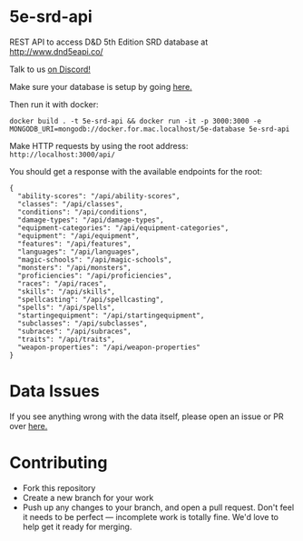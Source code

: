 # 5e-srd-api
REST API to access D&amp;D 5th Edition SRD database at http://www.dnd5eapi.co/

Talk to us [on Discord!](https://discord.gg/TQuYTv7)

Make sure your database is setup by going [here.](https://github.com/bagelbits/5e-database)

Then run it with docker:
```
docker build . -t 5e-srd-api && docker run -it -p 3000:3000 -e MONGODB_URI=mongodb://docker.for.mac.localhost/5e-database 5e-srd-api
```

Make HTTP requests by using the root address:
`http://localhost:3000/api/`

You should get a response with the available endpoints for the root:
```
{
  "ability-scores": "/api/ability-scores",
  "classes": "/api/classes",
  "conditions": "/api/conditions",
  "damage-types": "/api/damage-types",
  "equipment-categories": "/api/equipment-categories",
  "equipment": "/api/equipment",
  "features": "/api/features",
  "languages": "/api/languages",
  "magic-schools": "/api/magic-schools",
  "monsters": "/api/monsters",
  "proficiencies": "/api/proficiencies",
  "races": "/api/races",
  "skills": "/api/skills",
  "spellcasting": "/api/spellcasting",
  "spells": "/api/spells",
  "startingequipment": "/api/startingequipment",
  "subclasses": "/api/subclasses",
  "subraces": "/api/subraces",
  "traits": "/api/traits",
  "weapon-properties": "/api/weapon-properties"
}
```

# Data Issues
If you see anything wrong with the data itself, please open an issue or PR over [here.](https://github.com/bagelbits/5e-database)

# Contributing
 * Fork this repository
 * Create a new branch for your work
 * Push up any changes to your branch, and open a pull request. Don't feel it needs to be perfect — incomplete work is totally fine. We'd love to help get it ready for merging.

